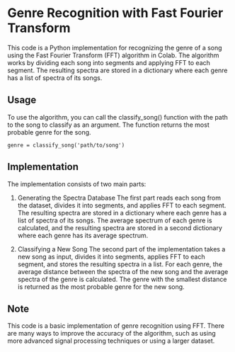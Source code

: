 # Genre Recognition with Fast Fourier Transform
This code is a Python implementation for recognizing the genre of a song using the Fast Fourier Transform (FFT) algorithm in Colab. The algorithm works by dividing each song into segments and applying FFT to each segment. The resulting spectra are stored in a dictionary where each genre has a list of spectra of its songs.


## Usage
To use the algorithm, you can call the classify_song() function with the path to the song to classify as an argument. The function returns the most probable genre for the song.
```
genre = classify_song('path/to/song')
```
## Implementation
The implementation consists of two main parts:

1. Generating the Spectra Database
The first part reads each song from the dataset, divides it into segments, and applies FFT to each segment. The resulting spectra are stored in a dictionary where each genre has a list of spectra of its songs. The average spectrum of each genre is calculated, and the resulting spectra are stored in a second dictionary where each genre has its average spectrum.

2. Classifying a New Song
The second part of the implementation takes a new song as input, divides it into segments, applies FFT to each segment, and stores the resulting spectra in a list. For each genre, the average distance between the spectra of the new song and the average spectra of the genre is calculated. The genre with the smallest distance is returned as the most probable genre for the new song.

## Note
This code is a basic implementation of genre recognition using FFT. There are many ways to improve the accuracy of the algorithm, such as using more advanced signal processing techniques or using a larger dataset.
